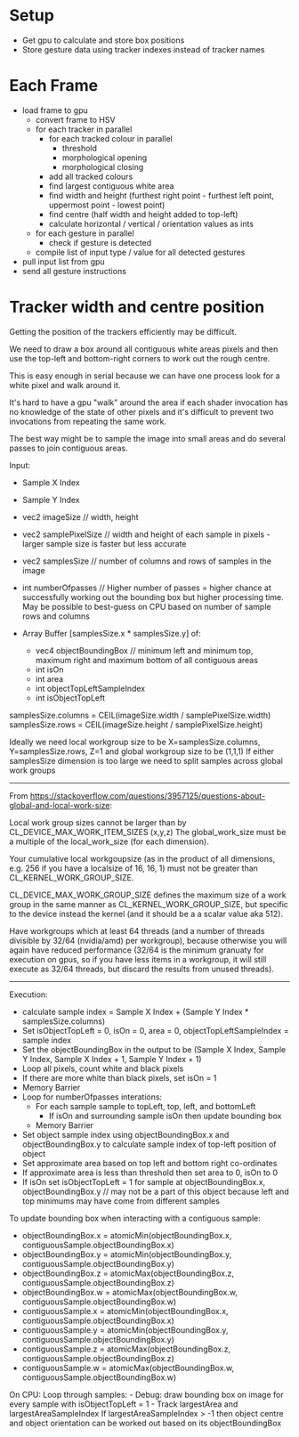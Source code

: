 # Setup
- Get gpu to calculate and store box positions
- Store gesture data using tracker indexes instead of tracker names

# Each Frame
- load frame to gpu
    - convert frame to HSV
    - for each tracker in parallel
        - for each tracked colour in parallel
            - threshold
            - morphological opening
            - morphological closing
        - add all tracked colours
        - find largest contiguous white area
        - find width and height (furthest right point - furthest left point, uppermost point - lowest point)
        - find centre (half width and height added to top-left)
        - calculate horizontal / vertical / orientation values as ints
    - for each gesture in parallel
        - check if gesture is detected
    - compile list of input type / value for all detected gestures
- pull input list from gpu
- send all gesture instructions

# Tracker width and centre position
Getting the position of the trackers efficiently may be difficult.

We need to draw a box around all contiguous white areas pixels and then use the top-left and bottom-right corners to work out the rough centre.

This is easy enough in serial because we can have one process look for a white pixel and walk around it.

It's hard to have a gpu "walk" around the area if each shader invocation has no knowledge of the state of other pixels
and it's difficult to prevent two invocations from repeating the same work.

The best way might be to sample the image into small areas and do several passes to join contiguous areas.

Input:
- Sample X Index
- Sample Y Index
- vec2 imageSize // width, height
- vec2 samplePixelSize // width and height of each sample in pixels - larger sample size is faster but less accurate
- vec2 samplesSize // number of columns and rows of samples in the image
- int numberOfpasses // Higher number of passes = higher chance at successfully working out the bounding box but higher processing time. May be possible to best-guess on CPU based on number of sample rows and columns

- Array Buffer [samplesSize.x * samplesSize.y] of:
    - vec4 objectBoundingBox // minimum left and minimum top, maximum right and maximum bottom of all contiguous areas
    - int isOn
    - int area
    - int objectTopLeftSampleIndex
    - int isObjectTopLeft

samplesSize.columns = CEIL(imageSize.width / samplePixelSize.width)
samplesSize.rows = CEIL(imageSize.height / samplePixelSize.height)

Ideally we need local workgroup size to be X=samplesSize.columns, Y=samplesSize.rows, Z=1 and global workgroup size to be (1,1,1)
If either samplesSize dimension is too large we need to split samples across global work groups

---

From https://stackoverflow.com/questions/3957125/questions-about-global-and-local-work-size:

Local work group sizes cannot be larger than by CL_DEVICE_MAX_WORK_ITEM_SIZES (x,y,z)
The global_work_size must be a multiple of the local_work_size (for each dimension).

Your cumulative local workgoupsize (as in the product of all dimensions, e.g. 256 if you have a localsize of 16, 16, 1) must not be greater than CL_KERNEL_WORK_GROUP_SIZE. 

CL_DEVICE_MAX_WORK_GROUP_SIZE defines the maximum size of a work group in the same manner as CL_KERNEL_WORK_GROUP_SIZE, but specific to the device instead the kernel (and it should be a a scalar value aka 512).

Have workgroups which at least 64 threads (and a number of threads divisible by 32/64 (nvidia/amd) per workgroup), because otherwise you will again have reduced performance (32/64 is the minimum granuaty for execution on gpus, so if you have less items in a workgroup, it will still execute as 32/64 threads, but discard the results from unused threads).

---

Execution:
- calculate sample index = Sample X Index + (Sample Y Index * samplesSize.columns)
- Set isObjectTopLeft = 0, isOn = 0, area = 0, objectTopLeftSampleIndex = sample index
- Set the objectBoundingBox in the output to be (Sample X Index, Sample Y Index, Sample X Index + 1, Sample Y Index + 1)
- Loop all pixels, count white and black pixels
- If there are more white than black pixels, set isOn = 1
- Memory Barrier
- Loop for numberOfpasses interations:
    - For each sample sample to topLeft, top, left, and bottomLeft
        - If isOn and surrounding sample isOn then update bounding box
    - Memory Barrier
- Set object sample index using objectBoundingBox.x and objectBoundingBox.y to calculate sample index of top-left position of object
- Set approximate area based on top left and bottom right co-ordinates
- If approximate area is less than threshold then set area to 0, isOn to 0
- If isOn set isObjectTopLeft = 1 for sample at objectBoundingBox.x, objectBoundingBox.y // may not be a part of this object because left and top minimums may have come from different samples

To update bounding box when interacting with a contiguous sample:
- objectBoundingBox.x = atomicMin(objectBoundingBox.x, contiguousSample.objectBoundingBox.x)
- objectBoundingBox.y = atomicMin(objectBoundingBox.y, contiguousSample.objectBoundingBox.y)
- objectBoundingBox.z = atomicMax(objectBoundingBox.z, contiguousSample.objectBoundingBox.z)
- objectBoundingBox.w = atomicMax(objectBoundingBox.w, contiguousSample.objectBoundingBox.w)
- contiguousSample.x = atomicMin(objectBoundingBox.x, contiguousSample.objectBoundingBox.x)
- contiguousSample.y = atomicMin(objectBoundingBox.y, contiguousSample.objectBoundingBox.y)
- contiguousSample.z = atomicMax(objectBoundingBox.z, contiguousSample.objectBoundingBox.z)
- contiguousSample.w = atomicMax(objectBoundingBox.w, contiguousSample.objectBoundingBox.w)

On CPU:
Loop through samples:
    - Debug: draw bounding box on image for every sample with isObjectTopLeft = 1
    - Track largestArea and largestAreaSampleIndex
If largestAreaSampleIndex > -1 then object centre and object orientation can be worked out based on its objectBoundingBox
